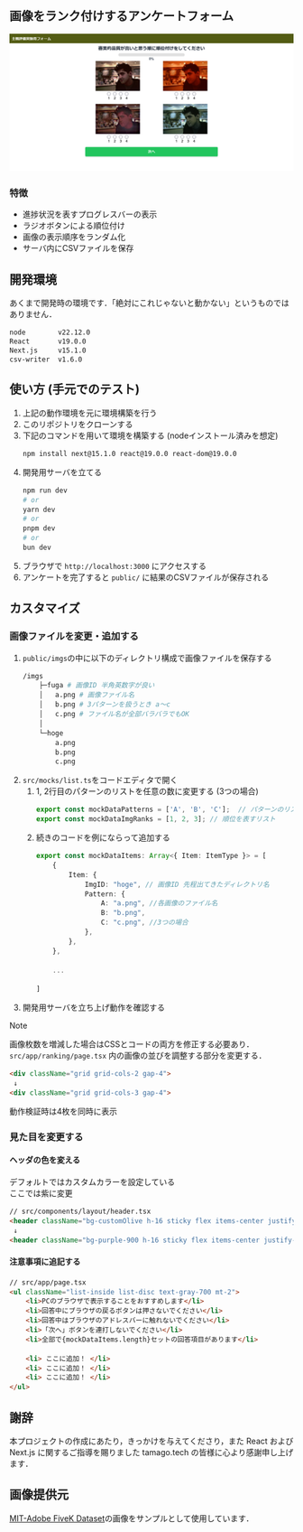 ## 画像をランク付けするアンケートフォーム

![代替テキスト](/public/ranking.png)

### 特徴

- 進捗状況を表すプログレスバーの表示
- ラジオボタンによる順位付け
- 画像の表示順序をランダム化
- サーバ内にCSVファイルを保存

## 開発環境
あくまで開発時の環境です．「絶対にこれじゃないと動かない」というものではありません．

```
node        v22.12.0
React       v19.0.0
Next.js     v15.1.0
csv-writer  v1.6.0
```

## 使い方 (手元でのテスト)

1. 上記の動作環境を元に環境構築を行う
1. このリポジトリをクローンする
1. 下記のコマンドを用いて環境を構築する (nodeインストール済みを想定)
    ```bash
    npm install next@15.1.0 react@19.0.0 react-dom@19.0.0
    ```
1. 開発用サーバを立てる
    ```bash
    npm run dev
    # or
    yarn dev
    # or
    pnpm dev
    # or
    bun dev
    ```
1. ブラウザで `http://localhost:3000` にアクセスする
1. アンケートを完了すると `public/` に結果のCSVファイルが保存される

## カスタマイズ

### 画像ファイルを変更・追加する

1. `public/imgs`の中に以下のディレクトリ構成で画像ファイルを保存する
    ```bash
    /imgs
        ├─fuga # 画像ID 半角英数字が良い
        │   a.png # 画像ファイル名
        │   b.png # 3パターンを扱うとき a～c
        │   c.png # ファイル名が全部バラバラでもOK
        │
        └─hoge
            a.png
            b.png
            c.png
    ```
1. `src/mocks/list.ts`をコードエディタで開く
    1.  1, 2行目のパターンのリストを任意の数に変更する (3つの場合)
        ```ts
        export const mockDataPatterns = ['A', 'B', 'C'];  // パターンのリスト 
        export const mockDataImgRanks = [1, 2, 3]; // 順位を表すリスト
        ```
    1. 続きのコードを例にならって追加する
        ```ts
        export const mockDataItems: Array<{ Item: ItemType }> = [
            {
                Item: {
                    ImgID: "hoge", // 画像ID 先程出てきたディレクトリ名
                    Pattern: {
                        A: "a.png", //各画像のファイル名
                        B: "b.png",
                        C: "c.png", //3つの場合
                    },
                },
            },

            ...

        ]
        ```
1. 開発用サーバを立ち上げ動作を確認する

> [!NOTE]
> 画像枚数を増減した場合はCSSとコードの両方を修正する必要あり．  
> `src/app/ranking/page.tsx` 内の画像の並びを調整する部分を変更する．
>    ```html
>    <div className="grid grid-cols-2 gap-4">
>     ↓
>    <div className="grid grid-cols-3 gap-4">
>    ```
> 動作検証時は4枚を同時に表示


### 見た目を変更する
#### ヘッダの色を変える
デフォルトではカスタムカラーを設定している  
ここでは紫に変更

```html
// src/components/layout/header.tsx
<header className="bg-customOlive h-16 sticky flex items-center justify-between px-4">
 ↓
<header className="bg-purple-900 h-16 sticky flex items-center justify-between px-4">

```
#### 注意事項に追記する

```html
// src/app/page.tsx
<ul className="list-inside list-disc text-gray-700 mt-2">
    <li>PCのブラウザで表示することをおすすめします</li>
    <li>回答中にブラウザの戻るボタンは押さないでください</li>
    <li>回答中はブラウザのアドレスバーに触れないでください</li>
    <li>「次へ」ボタンを連打しないでください</li>
    <li>全部で{mockDataItems.length}セットの回答項目があります</li>

    <li> ここに追加！ </li>
    <li> ここに追加！ </li>
    <li> ここに追加！ </li>
</ul>

```

## 謝辞
本プロジェクトの作成にあたり，きっかけを与えてくださり，また React および Next.js に関するご指導を賜りました tamago.tech の皆様に心より感謝申し上げます．   

## 画像提供元
[MIT-Adobe FiveK Dataset](https://data.csail.mit.edu/graphics/fivek/)の画像をサンプルとして使用しています．

<!-- This is a [Next.js](https://nextjs.org) project bootstrapped with [`create-next-app`](https://nextjs.org/docs/app/api-reference/cli/create-next-app).

## Getting Started

First, run the development server:

```bash
npm run dev
# or
yarn dev
# or
pnpm dev
# or
bun dev
```

Open [http://localhost:3000](http://localhost:3000) with your browser to see the result.

You can start editing the page by modifying `app/page.tsx`. The page auto-updates as you edit the file.

This project uses [`next/font`](https://nextjs.org/docs/app/building-your-application/optimizing/fonts) to automatically optimize and load [Geist](https://vercel.com/font), a new font family for Vercel.

## Learn More

To learn more about Next.js, take a look at the following resources:

- [Next.js Documentation](https://nextjs.org/docs) - learn about Next.js features and API.
- [Learn Next.js](https://nextjs.org/learn) - an interactive Next.js tutorial.

You can check out [the Next.js GitHub repository](https://github.com/vercel/next.js) - your feedback and contributions are welcome!

## Deploy on Vercel

The easiest way to deploy your Next.js app is to use the [Vercel Platform](https://vercel.com/new?utm_medium=default-template&filter=next.js&utm_source=create-next-app&utm_campaign=create-next-app-readme) from the creators of Next.js.

Check out our [Next.js deployment documentation](https://nextjs.org/docs/app/building-your-application/deploying) for more details. -->
